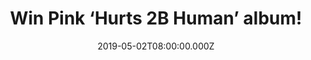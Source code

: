 ---
campaign-uuid: "c-fa9c0a1d-3a29-4bcd-9ad0-53d1f47ad81e"
type: "Competition"
category: "Music"
date: "2019-05-02T08:00:00.000Z"
end-date: "2019-06-02T22:59:00.000Z"
disable-form: false
is_promoted: false
has_entry_page: true
title: "Win Pink ‘Hurts 2B Human’ album!"
competition-description: "<p>Pink is back with a brand new album: Hurts 2B Human.This\
  \ is the 8th Studio album from Pink and is out now. We are giving away a copy of\
  \ the 13 track album to one lucky member to win and enjoy all of her brand new collaborations.</p>\n\
  <p>Want it? Click below for a chance to win it!</p>\n"
hero-header: "Win Pink ‘Hurts 2B Human’ album!"
terms-confirmation: "N/A"
banner-img: "https://assets.expresslyapp.com/asset-5ba9501e-500e-43be-b04e-317e1f9d5842.jpg"
logo-left-href: "aaa.nme.com"
logo-left-image: "https://assets.expresslyapp.com/asset-fbf88d4f-4314-43b0-bda1-e5ef736f74df.jpg"
logo-left-title: "NME AAA"
bg-image-hero: "https://assets.expresslyapp.com/asset-d4e9882f-53e3-4826-9ebd-448cd81569e4.jpg"
bg-image-first: "https://assets.expresslyapp.com/asset-724d3d6e-7613-433f-81e2-81f35feb1672.jpg"
section1-content: "<p>In Pink’s 13 track album she’s reuniting with fellow collaborators\
  \ Max Martin, Shellback, Julia Michaels, Nate Ruess, Greg Kurstin, Billy Mann and\
  \ more, welcomes her first time work with Teddy Geiger, Sasha Sloan, Beck and Sia,\
  \ and has features from Khalid, Chris Stapleton, Cash Cash and Wrabel.</p>\n<p>We\
  \ are giving away a copy of her brand new album to one lucky member to win and enjoy\
  \ her brand new tunes and collaborations. Enter the form below for a chance to win\
  \ and it could be yours!</p>\n<p>Good luck!</p>\n"
entry-title: "Win Pink ‘Hurts 2B Human’ album!"
entry-content: "<p>Enter the draw to win Pink ‘Hurts 2B Human’ album by completing\
  \ the form below before 23:59 on the 2nd of June  2019.</p>\n"
has-winner: false
prize-description: "Pink ‘Hurts 2B Human’ album (CD)"
special-conditions: "Multiple entries are allowed up to one every day.\r\nThis competition\
  \ is also available on: http://club.expressly.io/competitons/pink-album-giveaway"
country-restrictions:
- "GB"
---